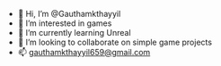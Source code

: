 - 👋 Hi, I’m @Gauthamkthayyil
- 👀 I’m interested in games
- 🌱 I’m currently learning Unreal
- 💞️ I’m looking to collaborate on simple game projects
- 📫 gauthamkthayyil659@gmail.com

<!---
Gauthamkthayyil/Gauthamkthayyil is a ✨ special ✨ repository because its `README.md` (this file) appears on your GitHub profile.
You can click the Preview link to take a look at your changes.
--->
